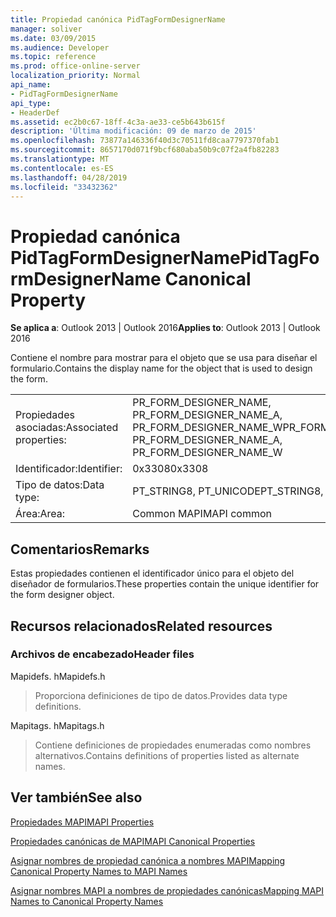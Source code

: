 ```yaml
---
title: Propiedad canónica PidTagFormDesignerName
manager: soliver
ms.date: 03/09/2015
ms.audience: Developer
ms.topic: reference
ms.prod: office-online-server
localization_priority: Normal
api_name:
- PidTagFormDesignerName
api_type:
- HeaderDef
ms.assetid: ec2b0c67-18ff-4c3a-ae33-ce5b643b615f
description: 'Última modificación: 09 de marzo de 2015'
ms.openlocfilehash: 73877a146336f40d3c70511fd8caa7797370fab1
ms.sourcegitcommit: 8657170d071f9bcf680aba50b9c07f2a4fb82283
ms.translationtype: MT
ms.contentlocale: es-ES
ms.lasthandoff: 04/28/2019
ms.locfileid: "33432362"
---
```

# <a name="pidtagformdesignername-canonical-property"></a><span data-ttu-id="41dec-103">Propiedad canónica PidTagFormDesignerName</span><span class="sxs-lookup"><span data-stu-id="41dec-103">PidTagFormDesignerName Canonical Property</span></span>

  
  
<span data-ttu-id="41dec-104">**Se aplica a**: Outlook 2013 | Outlook 2016</span><span class="sxs-lookup"><span data-stu-id="41dec-104">**Applies to**: Outlook 2013 | Outlook 2016</span></span> 
  
<span data-ttu-id="41dec-105">Contiene el nombre para mostrar para el objeto que se usa para diseñar el formulario.</span><span class="sxs-lookup"><span data-stu-id="41dec-105">Contains the display name for the object that is used to design the form.</span></span> 
  
|||
|:-----|:-----|
|<span data-ttu-id="41dec-106">Propiedades asociadas:</span><span class="sxs-lookup"><span data-stu-id="41dec-106">Associated properties:</span></span>  <br/> |<span data-ttu-id="41dec-107">PR_FORM_DESIGNER_NAME, PR_FORM_DESIGNER_NAME_A, PR_FORM_DESIGNER_NAME_W</span><span class="sxs-lookup"><span data-stu-id="41dec-107">PR_FORM_DESIGNER_NAME, PR_FORM_DESIGNER_NAME_A, PR_FORM_DESIGNER_NAME_W</span></span>  <br/> |
|<span data-ttu-id="41dec-108">Identificador:</span><span class="sxs-lookup"><span data-stu-id="41dec-108">Identifier:</span></span>  <br/> |<span data-ttu-id="41dec-109">0x3308</span><span class="sxs-lookup"><span data-stu-id="41dec-109">0x3308</span></span>  <br/> |
|<span data-ttu-id="41dec-110">Tipo de datos:</span><span class="sxs-lookup"><span data-stu-id="41dec-110">Data type:</span></span>  <br/> |<span data-ttu-id="41dec-111">PT_STRING8, PT_UNICODE</span><span class="sxs-lookup"><span data-stu-id="41dec-111">PT_STRING8, PT_UNICODE</span></span>  <br/> |
|<span data-ttu-id="41dec-112">Área:</span><span class="sxs-lookup"><span data-stu-id="41dec-112">Area:</span></span>  <br/> |<span data-ttu-id="41dec-113">Common MAPI</span><span class="sxs-lookup"><span data-stu-id="41dec-113">MAPI common</span></span>  <br/> |
   
## <a name="remarks"></a><span data-ttu-id="41dec-114">Comentarios</span><span class="sxs-lookup"><span data-stu-id="41dec-114">Remarks</span></span>

<span data-ttu-id="41dec-115">Estas propiedades contienen el identificador único para el objeto del diseñador de formularios.</span><span class="sxs-lookup"><span data-stu-id="41dec-115">These properties contain the unique identifier for the form designer object.</span></span> 
  
## <a name="related-resources"></a><span data-ttu-id="41dec-116">Recursos relacionados</span><span class="sxs-lookup"><span data-stu-id="41dec-116">Related resources</span></span>

### <a name="header-files"></a><span data-ttu-id="41dec-117">Archivos de encabezado</span><span class="sxs-lookup"><span data-stu-id="41dec-117">Header files</span></span>

<span data-ttu-id="41dec-118">Mapidefs. h</span><span class="sxs-lookup"><span data-stu-id="41dec-118">Mapidefs.h</span></span>
  
> <span data-ttu-id="41dec-119">Proporciona definiciones de tipo de datos.</span><span class="sxs-lookup"><span data-stu-id="41dec-119">Provides data type definitions.</span></span>
    
<span data-ttu-id="41dec-120">Mapitags. h</span><span class="sxs-lookup"><span data-stu-id="41dec-120">Mapitags.h</span></span>
  
> <span data-ttu-id="41dec-121">Contiene definiciones de propiedades enumeradas como nombres alternativos.</span><span class="sxs-lookup"><span data-stu-id="41dec-121">Contains definitions of properties listed as alternate names.</span></span>
    
## <a name="see-also"></a><span data-ttu-id="41dec-122">Ver también</span><span class="sxs-lookup"><span data-stu-id="41dec-122">See also</span></span>



[<span data-ttu-id="41dec-123">Propiedades MAPI</span><span class="sxs-lookup"><span data-stu-id="41dec-123">MAPI Properties</span></span>](mapi-properties.md)
  
[<span data-ttu-id="41dec-124">Propiedades canónicas de MAPI</span><span class="sxs-lookup"><span data-stu-id="41dec-124">MAPI Canonical Properties</span></span>](mapi-canonical-properties.md)
  
[<span data-ttu-id="41dec-125">Asignar nombres de propiedad canónica a nombres MAPI</span><span class="sxs-lookup"><span data-stu-id="41dec-125">Mapping Canonical Property Names to MAPI Names</span></span>](mapping-canonical-property-names-to-mapi-names.md)
  
[<span data-ttu-id="41dec-126">Asignar nombres MAPI a nombres de propiedades canónicas</span><span class="sxs-lookup"><span data-stu-id="41dec-126">Mapping MAPI Names to Canonical Property Names</span></span>](mapping-mapi-names-to-canonical-property-names.md)

